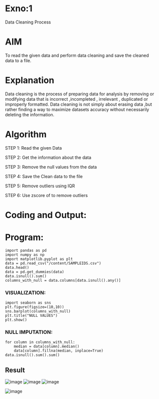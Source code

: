 # Exno:1
Data Cleaning Process

# AIM
To read the given data and perform data cleaning and save the cleaned data to a file.

# Explanation
Data cleaning is the process of preparing data for analysis by removing or modifying data that is incorrect ,incompleted , irrelevant , duplicated or improperly formatted. Data cleaning is not simply about erasing data ,but rather finding a way to maximize datasets accuracy without necessarily deleting the information.

# Algorithm
STEP 1: Read the given Data

STEP 2: Get the information about the data

STEP 3: Remove the null values from the data

STEP 4: Save the Clean data to the file

STEP 5: Remove outliers using IQR

STEP 6: Use zscore of to remove outliers

# Coding and Output:
# Program:
```
import pandas as pd
import numpy as np
import matplotlib.pyplot as plt
data = pd.read_csv("/content/SAMPLEIDS.csv")
data.head()
data = pd.get_dummies(data)
data.isnull().sum()
columns_with_null = data.columns[data.isnull().any()]
```
### VISUALIZATION:
```
import seaborn as sns
plt.figure(figsize=(10,10))
sns.barplot(columns_with_null)
plt.title("NULL VALUES")
plt.show()
```
### NULL IMPUTATION:
```
for column in columns_with_null:
    median = data[column].median()  
    data[column].fillna(median, inplace=True)
data.isnull().sum().sum()
```
## Result
![image](https://github.com/Dhiyanesh24/exno1/assets/118362288/9d18fbd1-e6d2-4c30-a294-701a9deb11c7)
![image](https://github.com/Dhiyanesh24/exno1/assets/118362288/de78ef37-d226-4aaf-9f01-5a46ff48571a)
![image](https://github.com/Dhiyanesh24/exno1/assets/118362288/729464f6-4d82-46c6-adbf-b52b1c797f03)

![image](https://github.com/Dhiyanesh24/exno1/assets/118362288/d0071673-1f93-4bc5-92e5-e0ae583049c5)

          
